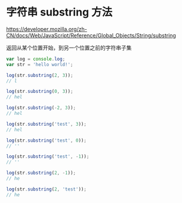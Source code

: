 # 字符串 substring 方法

https://developer.mozilla.org/zh-CN/docs/Web/JavaScript/Reference/Global_Objects/String/substring

返回从某个位置开始，到另一个位置之前的字符串子集

```js
var log = console.log;
var str = 'hello world!';

log(str.substring(2, 3));
// l

log(str.substring(0, 3));
// hel

log(str.substring(-2, 3));
// hel

log(str.substring('test', 3));
// hel

log(str.substring('test', 0));
// ''

log(str.substring('test', -1));
// ''

log(str.substring(2, -1));
// he

log(str.substring(2, 'test'));
// he
